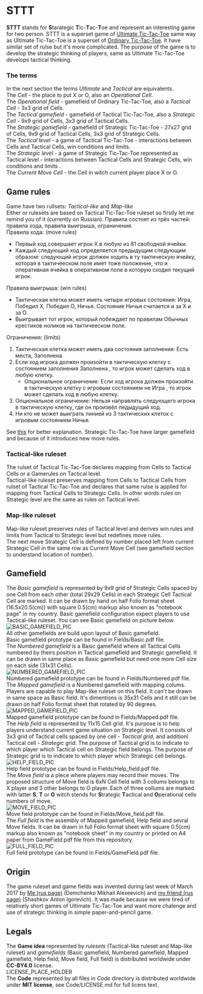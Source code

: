 ﻿# STTT
**STTT** stands for **S**tarategic **T**ic-**T**ac-**T**oe and represent an interesting game for two person.
STTT is a superset game of [Ultimate Tic-Tac-Toe](https://en.wikipedia.org/wiki/Ultimate_tic-tac-toe) same way as Ultimate Tic-Tac-Toe is a superset of [Ordinary Tic-Tac-Toe](https://en.wikipedia.org/wiki/Tic-tac-toe).
It have similar set of rulse but it's more complicated. The purpose of the game is to develop the strategic thinking of players, same as Ultimate Tic-Tac-Toe develops tactical thinking.  
### The terms
In the next section the terms _Ultimate_ and _Tactical_ are equivalents.  
The _Cell_ - the place to put X or O, also an _Operational Cell_.  
The _Operational field_ - gamefield of Ordinary Tic-Tac-Toe, also a _Tactical Cell_ - 3x3 grid of Cells.  
The _Tactical gamefield_ - gamefield of Tactical Tic-Tac-Toe, also a _Strategic Cell_ - 9x9 grid of Cells, 3x3 grid of Tactical Cells.  
The _Strategic gamefield_ - gamefield of Strategic Tic-Tac-Toe - 27x27 grid of Cells, 9x9 grid of Tactical Cells, 3x3 grid of Strategic Cells.  
The _Tactical level_ - a game of Tactical Tic-Tac-Toe - interactions between Cells and Tactical Cells, win conditions and limits.  
The _Strategic level_ - a game of Strategic Tic-Tac-Toe represented as Tactical level - interactions between Tactical Cells and Strategic Cells, win conditions and limits .  
The _Current Move Cell_ - the Cell in witch current player place X or O.

## Game rules
Game have two rullsets: _Tactical-like_ and _Map-like_  
Either or rulesets are based on Tactical Tic-Tac-Toe ruleset so firstly let me remind you of it (currently on Russian).
Правила состоят из трёх частей: правила хода, правила выигрыша, ограничения.  
Правила хода: (move rules)
* Первый ход совершает игрок Х в любую из 81 свободной ячейки.
* Каждый следующий ход определяется предыдущим следующим образом: следующий игрок должен ходить в ту тактическую ячейку, которая в тактичееском поле имет тоже положение, что и оперативная ячейка в оперативном поле в которую сходил текущий игрок.  

Правила выигрыша:  (win rules)
* Тактическая клетка может иметь четыре игровых состояния: Игра, Победил Х, Победил О, Ничья. Состояние Ничья считается и за Х и за О.
* Выигрывает тот игрок, который побеждает по правилам Обычных крестиков ноликов на тактичееском поле.  

Ограничения:  (limits)
1. Тактическая клетка может иметь два состояния заполнения: Есть места, Заполнена.
2. Если ход игрока должен произойти в тактическую клетку с состоянием заполнения Заполнена , то игрок может сделать ход в любую клетку. 
    * Опциональное ограничение: Если ход игрока должен произойти в тактическую клетку с игровым состоянием не Игра , то игрок может сделать ход в любую клетку.
3. Опциональное ограничение: Нельзя направлять следующего игрока в тактическую клетку, где он произвёл педыдущий ход.
4. Ни кто не может выиграть линией из 3 тактических клеток с игровым состоянием Ничья.  

See [this](https://en.wikipedia.org/wiki/Ultimate_tic-tac-toe) for better explanation. Strategic Tic-Tac-Toe have larger gamefield and because of it introduces new move rules.
### Tactical-like ruleset
The rulset of Tactical Tic-Tac-Toe declares mapping from Cells to Tactical Cells or a Gamerules on Tactical level.  
Tactical-like ruleset preserves mapping from Cells to Tactical Cells from rulset of Tactical Tic-Tac-Toe and declares that same rulse is applied for mapping from Tactical Cells to Strategic Cells.
In other words rules on Strategic level are the same as rules on Tactical level.
### Map-like ruleset
Map-like ruleset preserves rules of Tactical level and derives win rules and limits from Tactical to Strategic level but redefines move rules.  
The next move Strategic Cell is defined by number placed left from current Strategic Cell in the same row as Current Move Cell (see gamefield section to understand location of number).

## Gamefield
The _Basic gamefield_ is represented by 9x9 grid of Strategic Cells spaced by one Cell from each other (total 29x29 Cells) in each Strategic Cell Tactical Cell are marked. It can be drawn by hand on half Folio format sheet (16.5x20.5(cm)) with square 0.5(cm) markup also known as "notebook page" in my country.
Basic gamefield configuration expect players to use Tactical-like ruleset.
You can see Basic gamefield on picture below.  
![BASIC_GAMEFIELD_PIC](./Pics/Basic.png?raw=true "Basic gamefield")  
All other gamefields are build upon layout of Basic gamefield.  
Basic gamefield prototype can be found in  Fields/Basic.pdf file.  
The _Numbered gamefield_ is a Basic gamefield where all Tactical Cells numbered by theirs position in Tactical gamefield and Strategic gamefield. It can be drawn in same place as Basic gamefield but need one more Cell size on each side (31x31 Cells).  
![NUMBERED_GAMEFIELD_PIC](./Pics/Numbered.png?raw=true "Numbered gamefield")  
Numbered gamefield prototype can be found in  Fields/Numbered.pdf file.  
The _Mapped gamefield_ is a Numbered gamefield with mapping colums. Players are capable to play Map-like ruleset on this field. It can't be drawn in same space as Basic field. It's dimentions is 35x31 Cells and it still can be drawn on half Folio format sheet that rotated by 90 degrees.  
![MAPPED_GAMEFIELD_PIC](./Pics/Mapped.png?raw=true "Mapped gamefield")  
Mapped gamefield prototype can be found in  Fields/Mapped.pdf file.  
The _Help field_ is represented by 11x15 Cell grid. It's purpose is to help players understand current game situation on Strategic level. It consists of 3x3 grid of Tactical cells spaced by one cell - _Tactical grid_, and additionl Tactical cell - _Strategic grid_. The purpose of Tactical grid is to indicate to which player which Tactical cell on Strategic field belongs. The purpose of Strategic grid is to indicate to which player which Strategic cell belongs.  
![HELP_FIELD_PIC](./Pics/Help_field.png?raw=true "Help field")  
Help field prototype can be found in  Fields/Help_field.pdf file.  
The _Move field_  ia a plece where players may record their moves. The proposed structure of Move field is 6xN Cell field with 3 collums belongs to X player and 3 other belongs to O player. Each of three collums are marked with latter **S**, **T** or **O** witch stends for **S**trategic **T**actical and **O**perational cells numbers of move.  
![MOVE_FIELD_PIC](./Pics/Move_field.png?raw=true "Move field")  
Move field prototype can be found in  Fields/Move_field.pdf file.  
The _Full field_ is the assembly of Mapped gamefield, Help field and sevral Move fields. It can be drawn in full Folio format sheet with square 0.5(cm) markup also known as "notebook sheet" in my country or printed on A4 paper from GameField.pdf file from this repository.  
![FULL_FIELD_PIC](./Pics/GameField.png?raw=true "Full field")  
Full field prototype can be found in  Fields/GameField.pdf file.  
## Origin
The game ruleset and game fields was invented during last week of March 2017 by [Me (rus page)](https://vk.com/id29240951) (Demchenko Mikhail Alexeevich) and [my friend (rus page)](https://vk.com/bern_mark) (Shashkov Anton Igorevich). It was made because we were tired of relatively short games of Ultimate Tic-Tac-Toe and want more chalenge and use of strategic thinking in simple paper-and-pencil game.  
## Legals
The **Game idea** represented by _rulesets_ (Tactical-like ruleset and Map-like ruleset) and _gamefields_ (Basic gamefield, Numbered gamefield, Mapped gamefield, Help field, Move field, Full field) is distributed worldwide under **CC-BY4.0** license.  
LICENSE_PLACE_HOLDER  
The **Code** represented by all files in _Code_ directory is distributed worldwide under **MIT license**, see Code/LICENSE.md for full licens text.